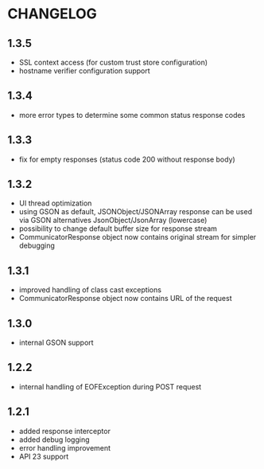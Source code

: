 # CHANGELOG

## 1.3.5

* SSL context access (for custom trust store configuration)
* hostname verifier configuration support

## 1.3.4

* more error types to determine some common status response codes

## 1.3.3

* fix for empty responses (status code 200 without response body)

## 1.3.2

* UI thread optimization
* using GSON as default, JSONObject/JSONArray response can be used via GSON alternatives JsonObject/JsonArray (lowercase)
* possibility to change default buffer size for response stream
* CommunicatorResponse object now contains original stream for simpler debugging

## 1.3.1

* improved handling of class cast exceptions
* CommunicatorResponse object now contains URL of the request

## 1.3.0

* internal GSON support

## 1.2.2

* internal handling of EOFException during POST request

## 1.2.1

* added response interceptor
* added debug logging
* error handling improvement
* API 23 support